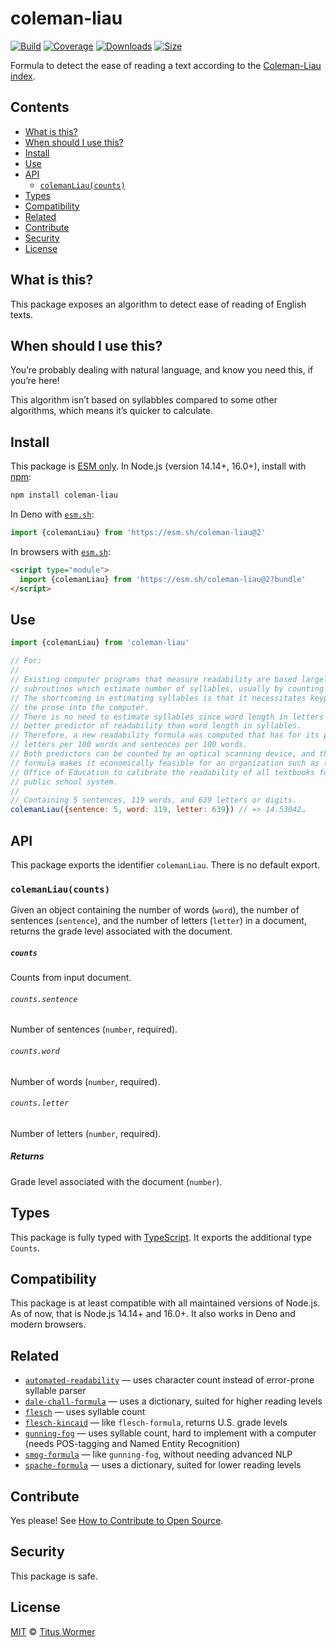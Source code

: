 # coleman-liau

[![Build][build-badge]][build]
[![Coverage][coverage-badge]][coverage]
[![Downloads][downloads-badge]][downloads]
[![Size][size-badge]][size]

Formula to detect the ease of reading a text according to the [Coleman-Liau
index][formula].

## Contents

*   [What is this?](#what-is-this)
*   [When should I use this?](#when-should-i-use-this)
*   [Install](#install)
*   [Use](#use)
*   [API](#api)
    *   [`colemanLiau(counts)`](#colemanliaucounts)
*   [Types](#types)
*   [Compatibility](#compatibility)
*   [Related](#related)
*   [Contribute](#contribute)
*   [Security](#security)
*   [License](#license)

## What is this?

This package exposes an algorithm to detect ease of reading of English texts.

## When should I use this?

You’re probably dealing with natural language, and know you need this, if
you’re here!

This algorithm isn’t based on syllabbles compared to some other algorithms,
which means it’s quicker to calculate.

## Install

This package is [ESM only][esm].
In Node.js (version 14.14+, 16.0+), install with [npm][]:

```sh
npm install coleman-liau
```

In Deno with [`esm.sh`][esmsh]:

```js
import {colemanLiau} from 'https://esm.sh/coleman-liau@2'
```

In browsers with [`esm.sh`][esmsh]:

```html
<script type="module">
  import {colemanLiau} from 'https://esm.sh/coleman-liau@2?bundle'
</script>
```

## Use

```js
import {colemanLiau} from 'coleman-liau'

// For:
//
// Existing computer programs that measure readability are based largely upon
// subroutines which estimate number of syllables, usually by counting vowels.
// The shortcoming in estimating syllables is that it necessitates keypunching
// the prose into the computer.
// There is no need to estimate syllables since word length in letters is a
// better predictor of readability than word length in syllables.
// Therefore, a new readability formula was computed that has for its predictors
// letters per 100 words and sentences per 100 words.
// Both predictors can be counted by an optical scanning device, and thus the
// formula makes it economically feasible for an organization such as the U.S.
// Office of Education to calibrate the readability of all textbooks for the
// public school system.
//
// Containing 5 sentences, 119 words, and 639 letters or digits.
colemanLiau({sentence: 5, word: 119, letter: 639}) // => 14.53042…
```

## API

This package exports the identifier `colemanLiau`.
There is no default export.

### `colemanLiau(counts)`

Given an object containing the number of words (`word`), the number of sentences
(`sentence`), and the number of letters  (`letter`) in a document, returns the
grade level associated with the document.

##### `counts`

Counts from input document.

###### `counts.sentence`

Number of sentences (`number`, required).

###### `counts.word`

Number of words (`number`, required).

###### `counts.letter`

Number of letters (`number`, required).

##### Returns

Grade level associated with the document (`number`).

## Types

This package is fully typed with [TypeScript][].
It exports the additional type `Counts`.

## Compatibility

This package is at least compatible with all maintained versions of Node.js.
As of now, that is Node.js 14.14+ and 16.0+.
It also works in Deno and modern browsers.

## Related

*   [`automated-readability`](https://github.com/words/automated-readability)
    — uses character count instead of error-prone syllable parser
*   [`dale-chall-formula`](https://github.com/words/dale-chall-formula)
    — uses a dictionary, suited for higher reading levels
*   [`flesch`](https://github.com/words/flesch)
    — uses syllable count
*   [`flesch-kincaid`](https://github.com/words/flesch-kincaid)
    — like `flesch-formula`, returns U.S. grade levels
*   [`gunning-fog`](https://github.com/words/gunning-fog)
    — uses syllable count, hard to implement with a computer (needs
    POS-tagging and Named Entity Recognition)
*   [`smog-formula`](https://github.com/words/smog-formula)
    — like `gunning-fog`, without needing advanced NLP
*   [`spache-formula`](https://github.com/words/spache-formula)
    — uses a dictionary, suited for lower reading levels

## Contribute

Yes please!
See [How to Contribute to Open Source][contribute].

## Security

This package is safe.

## License

[MIT][license] © [Titus Wormer][author]

<!-- Definitions -->

[build-badge]: https://github.com/words/coleman-liau/workflows/main/badge.svg

[build]: https://github.com/words/coleman-liau/actions

[coverage-badge]: https://img.shields.io/codecov/c/github/words/coleman-liau.svg

[coverage]: https://codecov.io/github/words/coleman-liau

[downloads-badge]: https://img.shields.io/npm/dm/coleman-liau.svg

[downloads]: https://www.npmjs.com/package/coleman-liau

[size-badge]: https://img.shields.io/bundlephobia/minzip/coleman-liau.svg

[size]: https://bundlephobia.com/result?p=coleman-liau

[npm]: https://docs.npmjs.com/cli/install

[esm]: https://gist.github.com/sindresorhus/a39789f98801d908bbc7ff3ecc99d99c

[esmsh]: https://esm.sh

[typescript]: https://www.typescriptlang.org

[contribute]: https://opensource.guide/how-to-contribute/

[license]: license

[author]: https://wooorm.com

[formula]: https://en.wikipedia.org/wiki/Coleman–Liau_index
